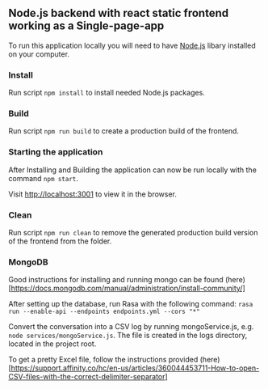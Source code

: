 ## Node.js backend with react static frontend working as a Single-page-app

To run this application locally you will need to have [Node.js](https://nodejs.org/en/) libary installed on your computer.

### Install
Run script `npm install` to install needed Node.js packages.

### Build
Run script `npm run build` to create a production build of the frontend.

### Starting the application
After Installing and Building the application can now be run locally with the command `npm start`.

Visit [http://localhost:3001](http://localhost:3001) to view it in the browser.

### Clean
Run script `npm run clean` to remove the generated production build version of the frontend from the folder.

### MongoDB
Good instructions for installing and running mongo can be found (here)[https://docs.mongodb.com/manual/administration/install-community/]

After setting up the database, run Rasa with the following command: `rasa run --enable-api --endpoints endpoints.yml --cors "*"`

Convert the conversation into a CSV log by running mongoService.js, e.g. `node services/mongoService.js`. The file is created in the logs directory, located in the project root.

To get a pretty Excel file, follow the instructions provided (here)[https://support.affinity.co/hc/en-us/articles/360044453711-How-to-open-CSV-files-with-the-correct-delimiter-separator]

